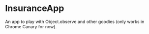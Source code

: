 InsuranceApp
============

An app to play with Object.observe and other goodies (only works in Chrome Canary for now).
